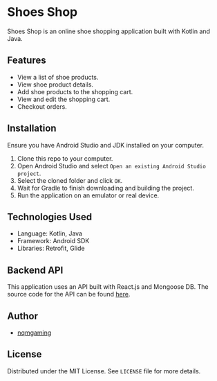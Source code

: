 # Shoes Shop

Shoes Shop is an online shoe shopping application built with Kotlin and Java.

## Features

- View a list of shoe products.
- View shoe product details.
- Add shoe products to the shopping cart.
- View and edit the shopping cart.
- Checkout orders.

## Installation

Ensure you have Android Studio and JDK installed on your computer.

1. Clone this repo to your computer.
2. Open Android Studio and select `Open an existing Android Studio project`.
3. Select the cloned folder and click `OK`.
4. Wait for Gradle to finish downloading and building the project.
5. Run the application on an emulator or real device.

## Technologies Used

- Language: Kotlin, Java
- Framework: Android SDK
- Libraries: Retrofit, Glide

## Backend API

This application uses an API built with React.js and Mongoose DB. The source code for the API can be found [here](https://github.com/nqmgaming/shoes-shop-api).

## Author

- [nqmgaming](https://github.com/nqmgaming)

## License

Distributed under the MIT License. See `LICENSE` file for more details.
